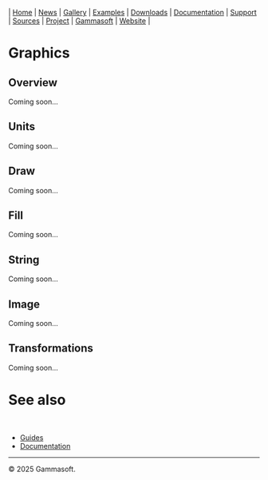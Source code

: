 | [Home](home.md) | [News](news.md) | [Gallery](gallery.md) | [Examples](examples.md) | [Downloads](downloads.md) | [Documentation](documentation.md) | [Support](support.md) | [Sources](https://github.com/gammasoft71/xtd) | [Project](https://sourceforge.net/projects/xtdpro/) | [Gammasoft](gammasoft.md) | [Website](https://gammasoft71.github.io/xtd) |

# Graphics

## Overview

Coming soon...

## Units

Coming soon...

## Draw

Coming soon...

## Fill

Coming soon...

## String

Coming soon...

## Image

Coming soon...

## Transformations

Coming soon...

# See also
​
* [Guides](guides.md)
* [Documentation](documentation.md)

______________________________________________________________________________________________

© 2025 Gammasoft.
